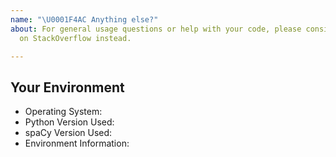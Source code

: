 ```yaml
---
name: "\U0001F4AC Anything else?"
about: For general usage questions or help with your code, please consider posting
  on StackOverflow instead.

---
```


<!-- Describe your issue here. Please keep in mind that the GitHub issue tracker is mostly intended for reports related to the spaCy code base and source, and for bugs and feature requests. If you're looking for help with your code, consider posting a question on StackOverflow instead: http://stackoverflow.com/questions/tagged/spacy -->

## Your Environment
<!-- Include details of your environment. If you're using spaCy 1.7+, you can also type 
`python -m spacy info --markdown` and copy-paste the result here.-->
* Operating System: 
* Python Version Used: 
* spaCy Version Used: 
* Environment Information:
